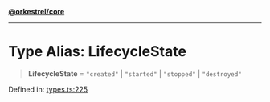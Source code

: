 [**@orkestrel/core**](../index.md)

***

# Type Alias: LifecycleState

> **LifecycleState** = `"created"` \| `"started"` \| `"stopped"` \| `"destroyed"`

Defined in: [types.ts:225](https://github.com/orkestrel/core/blob/076093e61b67cd3d4198b173439f047ddbc97abc/src/types.ts#L225)
